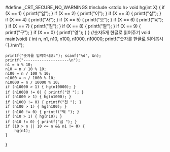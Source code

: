 #define _CRT_SECURE_NO_WARNINGS
#include <stdio.h>
void hg(int X) {
	if (X == 1) { printf("일"); }
	if (X == 2) { printf("이"); }
	if (X == 3) { printf("삼"); }
	if (X == 4) { printf("사"); }
	if (X == 5) { printf("오"); }
	if (X == 6) { printf("육"); }
	if (X == 7) { printf("칠"); }
	if (X == 8) { printf("팔"); }
	if (X == 9) { printf("구"); }
	if (X == 0) { printf("영"); }
}
//숫자5개 한글로 읽어주기
void main(void) {
	int n, n1, n10, n100, n1000, n10000;
	printf("숫자를 한글로 읽어봅시다.\n\n");

	printf("숫자를 입력하시오:"); scanf("%d", &n);
	printf("--------------------\n");
	n1 = n % 10;
	n10 = n / 10 % 10;
	n100 = n / 100 % 10;
	n1000 = n / 1000 % 10;
	n10000 = n / 10000 % 10;
	if (n10000 > 1) { hg(n10000); }
	if (n10000 != 0) { printf("만 "); }
	if (n1000 > 1) { hg(n1000); }
	if (n1000 != 0) { printf("천 "); }
	if (n100 > 1) { hg(n100); }
	if (n100 != 0) { printf("백 "); }
	if (n10 > 1) { hg(n10); }
	if (n10 != 0) { printf("십 "); }
	if (10 > n || 10 <= n && n1 != 0) {
		hg(n1);
	}
}
